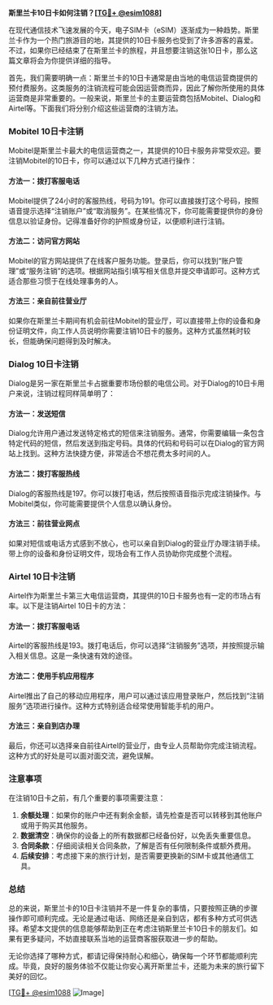 **斯里兰卡10日卡如何注销？[[TG💪+ @esim1088](https://t.me/s/esim1088)]**

在现代通信技术飞速发展的今天，电子SIM卡（eSIM）逐渐成为一种趋势。斯里兰卡作为一个热门旅游目的地，其提供的10日卡服务也受到了许多游客的喜爱。不过，如果你已经结束了在斯里兰卡的旅程，并且想要注销这张10日卡，那么这篇文章将会为你提供详细的指导。

首先，我们需要明确一点：斯里兰卡的10日卡通常是由当地的电信运营商提供的预付费服务。这类服务的注销流程可能会因运营商而异，因此了解你所使用的具体运营商是非常重要的。一般来说，斯里兰卡的主要运营商包括Mobitel、Dialog和Airtel等。下面我们将分别介绍这些运营商的注销方法。

### Mobitel 10日卡注销

Mobitel是斯里兰卡最大的电信运营商之一，其提供的10日卡服务非常受欢迎。要注销Mobitel的10日卡，你可以通过以下几种方式进行操作：

#### 方法一：拨打客服电话
Mobitel提供了24小时的客服热线，号码为191。你可以直接拨打这个号码，按照语音提示选择“注销账户”或“取消服务”。在某些情况下，你可能需要提供你的身份信息以验证身份。记得准备好你的护照或身份证，以便顺利进行注销。

#### 方法二：访问官方网站
Mobitel的官方网站提供了在线客户服务功能。登录后，你可以找到“账户管理”或“服务注销”的选项。根据网站指引填写相关信息并提交申请即可。这种方式适合那些习惯于在线处理事务的人。

#### 方法三：亲自前往营业厅
如果你在斯里兰卡期间有机会前往Mobitel的营业厅，可以直接带上你的设备和身份证明文件，向工作人员说明你需要注销10日卡的服务。这种方式虽然耗时较长，但能确保问题得到及时解决。

### Dialog 10日卡注销

Dialog是另一家在斯里兰卡占据重要市场份额的电信公司。对于Dialog的10日卡用户来说，注销过程同样简单明了：

#### 方法一：发送短信
Dialog允许用户通过发送特定格式的短信来注销服务。通常，你需要编辑一条包含特定代码的短信，然后发送到指定号码。具体的代码和号码可以在Dialog的官方网站上找到。这种方法快捷方便，非常适合不想花费太多时间的人。

#### 方法二：拨打客服热线
Dialog的客服热线是197。你可以拨打电话，然后按照语音指示完成注销操作。与Mobitel类似，你可能需要提供个人信息以确认身份。

#### 方法三：前往营业网点
如果对短信或电话方式感到不放心，也可以亲自到Dialog的营业厅办理注销手续。带上你的设备和身份证明文件，现场会有工作人员协助你完成整个流程。

### Airtel 10日卡注销

Airtel作为斯里兰卡第三大电信运营商，其提供的10日卡服务也有一定的市场占有率。以下是注销Airtel 10日卡的方法：

#### 方法一：拨打客服电话
Airtel的客服热线是193。拨打电话后，你可以选择“注销服务”选项，并按照提示输入相关信息。这是一条快速有效的途径。

#### 方法二：使用手机应用程序
Airtel推出了自己的移动应用程序，用户可以通过该应用登录账户，然后找到“注销服务”选项进行操作。这种方式特别适合经常使用智能手机的用户。

#### 方法三：亲自到店办理
最后，你还可以选择亲自前往Airtel的营业厅，由专业人员帮助你完成注销流程。这种方式的好处是可以面对面交流，避免误解。

### 注意事项

在注销10日卡之前，有几个重要的事项需要注意：

1. **余额处理**：如果你的账户中还有剩余金额，请先检查是否可以转移到其他账户或用于购买其他服务。
2. **数据清空**：确保你的设备上的所有数据都已经备份好，以免丢失重要信息。
3. **合同条款**：仔细阅读相关合同条款，了解是否有任何限制条件或额外费用。
4. **后续安排**：考虑接下来的旅行计划，是否需要更换新的SIM卡或其他通信工具。

### 总结

总的来说，斯里兰卡的10日卡注销并不是一件复杂的事情，只要按照正确的步骤操作即可顺利完成。无论是通过电话、网络还是亲自到店，都有多种方式可供选择。希望本文提供的信息能够帮助到正在考虑注销斯里兰卡10日卡的朋友们。如果有更多疑问，不妨直接联系当地的运营商客服获取进一步的帮助。

无论你选择了哪种方式，都请记得保持耐心和细心，确保每一个环节都能顺利完成。毕竟，良好的服务体验不仅能让你安心离开斯里兰卡，还能为未来的旅行留下美好的回忆。

[[TG💪+ @esim1088](https://t.me/s/esim1088) ![Image](https://i.postimg.cc/4NQfJmqS/Snipaste-2025-05-13-00-14-12.png)]